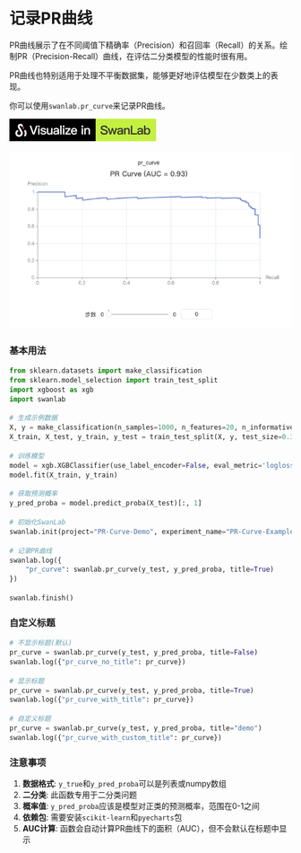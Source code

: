 # 记录PR曲线

PR曲线展示了在不同阈值下精确率（Precision）和召回率（Recall）的关系。绘制PR（Precision-Recall）曲线，在评估二分类模型的性能时很有用。

PR曲线也特别适用于处理不平衡数据集，能够更好地评估模型在少数类上的表现。

你可以使用`swanlab.pr_curve`来记录PR曲线。

[![](https://raw.githubusercontent.com/SwanHubX/assets/main/badge1.svg)](https://swanlab.cn/@ZeyiLin/ComputeMetrics/runs/35snhyn3wndz58r4j8d4h/chart#ZTIwZm1s-aVI2S1ZCQl8=)

![](./py-pr_curve/demo.png)

### 基本用法

```python {22}
from sklearn.datasets import make_classification
from sklearn.model_selection import train_test_split
import xgboost as xgb
import swanlab

# 生成示例数据
X, y = make_classification(n_samples=1000, n_features=20, n_informative=2, n_redundant=10, random_state=42)
X_train, X_test, y_train, y_test = train_test_split(X, y, test_size=0.3, random_state=42)

# 训练模型
model = xgb.XGBClassifier(use_label_encoder=False, eval_metric='logloss')
model.fit(X_train, y_train)

# 获取预测概率
y_pred_proba = model.predict_proba(X_test)[:, 1]

# 初始化SwanLab
swanlab.init(project="PR-Curve-Demo", experiment_name="PR-Curve-Example")

# 记录PR曲线
swanlab.log({
    "pr_curve": swanlab.pr_curve(y_test, y_pred_proba, title=True)
})

swanlab.finish()
```

### 自定义标题

```python
# 不显示标题(默认)
pr_curve = swanlab.pr_curve(y_test, y_pred_proba, title=False)
swanlab.log({"pr_curve_no_title": pr_curve})

# 显示标题
pr_curve = swanlab.pr_curve(y_test, y_pred_proba, title=True)
swanlab.log({"pr_curve_with_title": pr_curve})

# 自定义标题
pr_curve = swanlab.pr_curve(y_test, y_pred_proba, title="demo")
swanlab.log({"pr_curve_with_custom_title": pr_curve})
```

### 注意事项

1. **数据格式**: `y_true`和`y_pred_proba`可以是列表或numpy数组
2. **二分类**: 此函数专用于二分类问题
3. **概率值**: `y_pred_proba`应该是模型对正类的预测概率，范围在0-1之间
4. **依赖包**: 需要安装`scikit-learn`和`pyecharts`包
5. **AUC计算**: 函数会自动计算PR曲线下的面积（AUC），但不会默认在标题中显示

